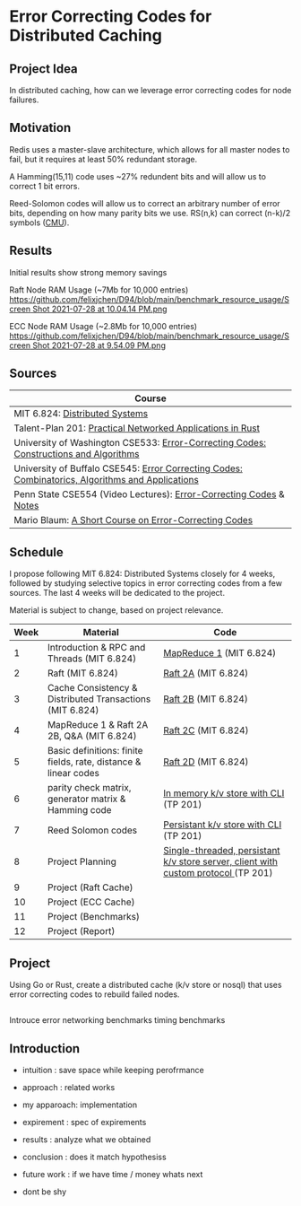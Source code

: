 # Error Correcting Codes for Distributed Caching

## Project Idea

In distributed caching, how can we leverage error correcting codes for node failures.

## Motivation

Redis uses a master-slave architecture, which allows for all master nodes to fail, but it requires at least 50% redundant storage.

A Hamming(15,11) code uses ~27% redundent bits and will allow us to correct 1 bit errors.

Reed-Solomon codes will allow us to correct an arbitrary number of error bits, depending on how many parity bits we use. RS(n,k) can correct (n-k)/2 symbols ([CMU](https://www.cs.cmu.edu/~guyb/realworld/reedsolomon/reed_solomon_codes.html)).

## Results
Initial results show strong memory savings

Raft Node RAM Usage (~7Mb for 10,000 entries)
[https://github.com/felixjchen/D94/blob/main/benchmark_resource_usage/Screen Shot 2021-07-28 at 10.04.14 PM.png](https://github.com/felixjchen/D94/blob/main/benchmark_resource_usage/Screen%20Shot%202021-07-28%20at%2010.04.14%20PM.png)

ECC Node RAM Usage (~2.8Mb for 10,000 entries)
[https://github.com/felixjchen/D94/blob/main/benchmark_resource_usage/Screen Shot 2021-07-28 at 9.54.09 PM.png](https://github.com/felixjchen/D94/blob/main/benchmark_resource_usage/Screen%20Shot%202021-07-28%20at%209.54.09%20PM.png)

## Sources

| Course                                                                                                                                                                    |
| ------------------------------------------------------------------------------------------------------------------------------------------------------------------------- |
| MIT 6.824: [Distributed Systems](https://pdos.csail.mit.edu/6.824/schedule.html)                                                                                          |
| Talent-Plan 201: [Practical Networked Applications in Rust](https://github.com/pingcap/talent-plan/tree/master/courses/rust)                                              |
| University of Washington CSE533: [Error-Correcting Codes: Constructions and Algorithms](https://courses.cs.washington.edu/courses/cse533/06au/)                           |
| University of Buffalo CSE545: [Error Correcting Codes: Combinatorics, Algorithms and Applications](https://cse.buffalo.edu/faculty/atri/courses/coding-theory/spr09.html) |
| Penn State CSE554 (Video Lectures): [Error-Correcting Codes](https://goo.gl/63Kc29) & [Notes](http://www.ee.psu.edu/viveck/EE564_s2016/)                                  |
| Mario Blaum: [A Short Course on Error-Correcting Codes](https://arxiv.org/abs/1908.09903)                                                                                 |

## Schedule

I propose following MIT 6.824: Distributed Systems closely for 4 weeks, followed by studying selective topics in error correcting codes from a few sources. The last 4 weeks will be dedicated to the project.

Material is subject to change, based on project relevance.

| Week | Material                                                                             | Code                                                                                                                                                                      |
| ---- | ------------------------------------------------------------------------------------ | ------------------------------------------------------------------------------------------------------------------------------------------------------------------------- |
| 1    | Introduction & RPC and Threads (MIT 6.824)                                           | [MapReduce 1](https://pdos.csail.mit.edu/6.824/labs/lab-mr.html) (MIT 6.824)                                                                                              |
| 2    | Raft (MIT 6.824)                                                                     | [Raft 2A](https://pdos.csail.mit.edu/6.824/labs/lab-raft.html) (MIT 6.824)                                                                                                |
| 3    | Cache Consistency & Distributed Transactions (MIT 6.824)                             | [Raft 2B](https://pdos.csail.mit.edu/6.824/labs/lab-raft.html) (MIT 6.824)                                                                                                |
| 4    | MapReduce 1 & Raft 2A 2B, Q&A (MIT 6.824)                                            | [Raft 2C](https://pdos.csail.mit.edu/6.824/labs/lab-raft.html) (MIT 6.824)                                                                                                |
| 5    | Basic definitions: finite fields, rate, distance & linear codes | [Raft 2D](https://pdos.csail.mit.edu/6.824/labs/lab-raft.html) (MIT 6.824)                                                                                                |
| 6    | parity check matrix, generator matrix & Hamming code                                      | [In memory k/v store with CLI](https://github.com/pingcap/talent-plan/tree/master/courses/rust/projects/project-1) (TP 201)                                               |
| 7    | Reed Solomon codes                                                         | [Persistant k/v store with CLI](https://github.com/pingcap/talent-plan/tree/master/courses/rust/projects/project-2) (TP 201)                                              |
| 8    | Project Planning                       | [Single-threaded, persistant k/v store server, client with custom protocol ](https://github.com/pingcap/talent-plan/tree/master/courses/rust/projects/project-3) (TP 201) |
| 9    | Project  (Raft Cache)                                                                            |                                                                                                                                                                           |
| 10   | Project  (ECC Cache)                                                                            |                                                                                                                                                                           |
| 11   | Project  (Benchmarks)                                                                            |                                                                                                                                                                           |
| 12   | Project  (Report)                                                                            |                                                                                                                                                                           |

## Project

Using Go or Rust, create a distributed cache (k/v store or nosql) that uses error correcting codes to rebuild failed nodes. 


## 
Introuce error
networking benchmarks
timing benchmarks

## Introduction
- intuition : save space while keeping perofrmance
- approach : related works 
- my apparoach: implementation
- expirement : spec of expirements
- results : analyze what we obtained
- conclusion : does it match hypothesiss
- future work : if we have time / money whats next

- dont be shy 
